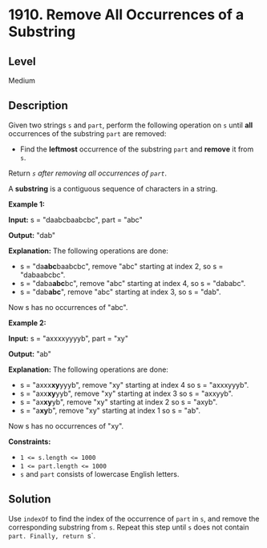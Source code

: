 # 1910. Remove All Occurrences of a Substring
## Level
Medium

## Description
Given two strings `s` and `part`, perform the following operation on `s` until **all** occurrences of the substring `part` are removed:

* Find the **leftmost** occurrence of the substring `part` and **remove** it from `s`.

Return *`s` after removing all occurrences of `part`*.

A **substring** is a contiguous sequence of characters in a string.

**Example 1:**

**Input:** s = "daabcbaabcbc", part = "abc"

**Output:** "dab"

**Explanation:** The following operations are done:
- s = "da**abc**baabcbc", remove "abc" starting at index 2, so s = "dabaabcbc".
- s = "daba**abc**bc", remove "abc" starting at index 4, so s = "dababc".
- s = "dab**abc**", remove "abc" starting at index 3, so s = "dab".

Now s has no occurrences of "abc".

**Example 2:**

**Input:** s = "axxxxyyyyb", part = "xy"

**Output:** "ab"

**Explanation:** The following operations are done:
- s = "axxx**xy**yyyb", remove "xy" starting at index 4 so s = "axxxyyyb".
- s = "axx**xy**yyb", remove "xy" starting at index 3 so s = "axxyyb".
- s = "ax**xy**yb", remove "xy" starting at index 2 so s = "axyb".
- s = "a**xy**b", remove "xy" starting at index 1 so s = "ab".

Now s has no occurrences of "xy".

**Constraints:**

* `1 <= s.length <= 1000`
* `1 <= part.length <= 1000`
* `s` and `part` consists of lowercase English letters.

## Solution
Use `indexOf` to find the index of the occurrence of `part` in `s`, and remove the corresponding substring from `s`. Repeat this step until `s` does not contain `part. Finally, return `s`.
